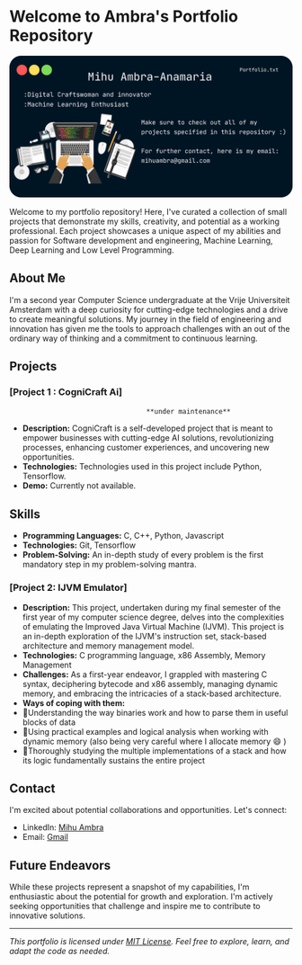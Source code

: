 # Welcome to Ambra's Portfolio Repository 

![Portfolio Banner](portfolio_banner.png)

Welcome to my portfolio repository! Here, I've curated a collection of small projects that demonstrate my skills, creativity, and potential as a working professional. Each project showcases a unique aspect of my abilities and passion for Software development and engineering, Machine Learning, Deep Learning and Low Level Programming.

## About Me

I'm a second year Computer Science undergraduate at the Vrije Universiteit Amsterdam with a deep curiosity for cutting-edge technologies and a drive to create meaningful solutions. My journey in the field of engineering and innovation has given me the tools to approach challenges with an out of the ordinary way of thinking and a commitment to continuous learning.

## Projects


### [Project 1 : CogniCraft Ai]

                                      **under maintenance** 

- **Description:** CogniCraft is a self-developed project that is meant to empower businesses with cutting-edge AI solutions, revolutionizing processes, enhancing customer experiences, and uncovering new opportunities.
- **Technologies:** Technologies used in this project include Python, Tensorflow.
- **Demo:** Currently not available.
## Skills

- **Programming Languages:** C, C++, Python, Javascript
- **Technologies:** Git, Tensorflow
- **Problem-Solving:** An in-depth study of every problem is the first mandatory step in my problem-solving mantra.

 ### [Project 2: IJVM Emulator]

- **Description:** This project, undertaken during my final semester of the first year of my computer science degree, delves into the complexities of emulating the Improved Java Virtual Machine (IJVM). This project is an in-depth exploration of the IJVM's instruction set, stack-based architecture and memory management model.
- **Technologies:** C programming language, x86 Assembly, Memory Management
- **Challenges:** As a first-year endeavor, I grappled with mastering C syntax, deciphering bytecode and x86 assembly, managing dynamic memory, and embracing the intricacies of a stack-based architecture.
- **Ways of coping with them:**
- 🚀Understanding the way binaries work and how to parse them in useful blocks of data
- 🚀Using practical examples and logical analysis when working with dynamic memory (also being very careful where I allocate memory 😄 )
- 🚀Thoroughly studying the multiple implementations of a stack and how its logic fundamentally sustains the entire project
 
## Contact

I'm excited about potential collaborations and opportunities. Let's connect:
- LinkedIn: [Mihu Ambra](https://www.linkedin.com/in/ambra-m-b897bb23b/)
- Email: [Gmail](mailto:mihuambra@gmail.com)

## Future Endeavors

While these projects represent a snapshot of my capabilities, I'm enthusiastic about the potential for growth and exploration. I'm actively seeking opportunities that challenge and inspire me to contribute to innovative solutions.

---

*This portfolio is licensed under [MIT License](LICENSE). Feel free to explore, learn, and adapt the code as needed.*
